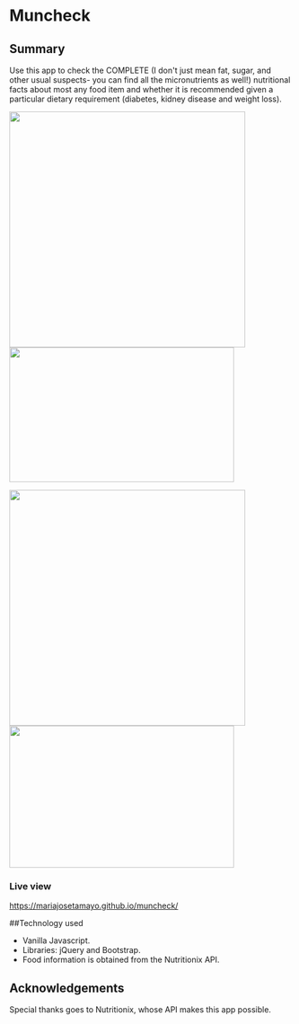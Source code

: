 # Muncheck

## Summary

Use this app to check the COMPLETE (I don't just mean fat, sugar, and other usual suspects- you can find all the micronutrients as well!) nutritional facts about most any food item and whether it is recommended given a particular dietary requirement (diabetes, kidney disease and weight loss).

<img src="https://cloud.githubusercontent.com/assets/16930791/25595359/bddb9de4-2e81-11e7-9a60-a468fc837d6a.jpg" width="420" />  <img src="https://cloud.githubusercontent.com/assets/16930791/25595389/e060ad50-2e81-11e7-943c-6ad6debb7abf.jpg" width="400" height="240" />

<img src="https://cloud.githubusercontent.com/assets/16930791/25595591/81b8e7f8-2e82-11e7-8e4f-f4993976773d.jpg" width="420" /> <img src="https://cloud.githubusercontent.com/assets/16930791/25595606/925f600a-2e82-11e7-943a-6fc32eb74ee2.jpg" width="400" height="253" />

### Live view ###

https://mariajosetamayo.github.io/muncheck/

##Technology used

- Vanilla Javascript.
- Libraries: jQuery and Bootstrap.
- Food information is obtained from the Nutritionix API.

## Acknowledgements

Special thanks goes to Nutritionix, whose API makes this app possible.
